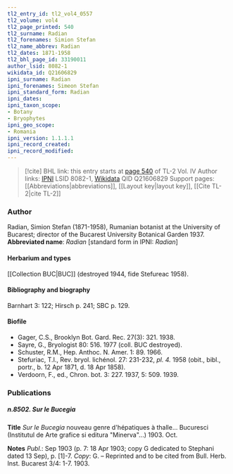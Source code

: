 ```yaml
---
tl2_entry_id: tl2_vol4_0557
tl2_volume: vol4
tl2_page_printed: 540
tl2_surname: Radian
tl2_forenames: Simion Stefan
tl2_name_abbrev: Radian
tl2_dates: 1871-1958
tl2_bhl_page_id: 33190011
author_lsid: 8082-1
wikidata_id: Q21606829
ipni_surname: Radian
ipni_forenames: Simeon Stefan
ipni_standard_form: Radian
ipni_dates: 
ipni_taxon_scope: 
- Botany
- Bryophytes
ipni_geo_scope: 
- Romania
ipni_version: 1.1.1.1
ipni_record_created: 
ipni_record_modified:
---
```


> [!cite] BHL link: this entry starts at [page 540](https://www.biodiversitylibrary.org/page/33190011) of TL-2 Vol. IV
> Author links: [IPNI](https://www.ipni.org/a/8082-1) LSID 8082-1, [Wikidata](https://www.wikidata.org/wiki/Q21606829) QID Q21606829
> Support pages: [[Abbreviations|abbreviations]], [[Layout key|layout key]], [[Cite TL-2|cite TL-2]]

### Author

Radian, Simion Stefan (1871-1958), Rumanian botanist at the University of Bucarest; director of the Bucarest University Botanical Garden 1937. 
**Abbreviated name**: *Radian* \[standard form in IPNI: *Radian*\]

#### Herbarium and types

[[Collection BUC|BUC]] (destroyed 1944, fide Stefureac 1958).

#### Bibliography and biography

Barnhart 3: 122; Hirsch p. 241; SBC p. 129.

#### Biofile

- Gager, C.S., Brooklyn Bot. Gard. Rec. 27(3): 321. 1938.
- Sayre, G., Bryologist 80: 516. 1977 (coll. BUC destroyed).
- Schuster, R.M., Hep. Anthoc. N. Amer. 1: 89. 1966.
- Stefuriac, T.I., Rev. bryol. lichénol. 27: 231-232, *pl. 4.* 1958 (obit., bibl., portr., b. 12 Apr 1871, d. 18 Apr 1858).
- Verdoorn, F., ed., Chron. bot. 3: 227. 1937, 5: 509. 1939.

### Publications

##### n.8502. Sur le Bucegia

**Title**
*Sur le Bucegia* nouveau genre d'hépatiques à thalle... Bucuresci (Institutul de Arte grafice si editura "Minerva"...) 1903. Oct.

**Notes**
*Publ*.: Sep 1903 (p. 7: 18 Apr 1903; copy G dedicated to Stephani dated 13 Sep), p. \[1\]-7. *Copy*: G. – Reprinted and to be cited from Bull. Herb. Inst. Bucarest 3/4: 1-7. 1903.

